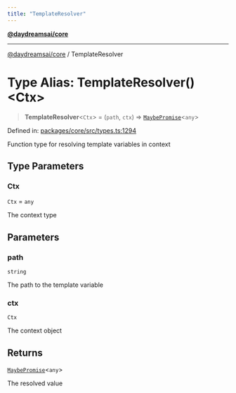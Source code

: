 ```yaml
---
title: "TemplateResolver"
---
```


[**@daydreamsai/core**](./api-reference.md)

***

[@daydreamsai/core](./api-reference.md) / TemplateResolver

# Type Alias: TemplateResolver()\<Ctx\>

> **TemplateResolver**\<`Ctx`\> = (`path`, `ctx`) => [`MaybePromise`](./MaybePromise.md)\<`any`\>

Defined in: [packages/core/src/types.ts:1294](https://github.com/dojoengine/daydreams/blob/cade502c379b7b9e103832026447c86310638fce/packages/core/src/types.ts#L1294)

Function type for resolving template variables in context

## Type Parameters

### Ctx

`Ctx` = `any`

The context type

## Parameters

### path

`string`

The path to the template variable

### ctx

`Ctx`

The context object

## Returns

[`MaybePromise`](./MaybePromise.md)\<`any`\>

The resolved value
